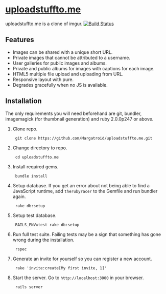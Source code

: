 # [uploadstuffto.me](http://uploadstuffto.me)

uploadstuffto.me is a clone of imgur.
[![Build Status](https://travis-ci.org/Margatroid/uploadstuffto.me.png)](https://travis-ci.org/Margatroid/uploadstuffto.me)

## Features

* Images can be shared with a unique short URL.
* Private images that cannot be attributed to a username.
* User galleries for public images and albums.
* Private and public albums for images with captions for each image.
* HTML5 multiple file upload and uploading from URL.
* Responsive layout with pure.
* Degrades gracefully when no JS is available.

## Installation

The only requirements you will need beforehand are git, bundler,
imagemagick (for thumbnail generation) and ruby 2.0.0p247 or above.

1. Clone repo.

        git clone https://github.com/Margatroid/uploadstuffto.me.git

2. Change directory to repo.

        cd uploadstuffto.me

3. Install required gems.

        bundle install

4. Setup database. If you get an error about not being able
  to find a JavaScript runtime, add `therubyracer` to the Gemfile and run
  bundler again.

        rake db:setup

5. Setup test database.

        RAILS_ENV=test rake db:setup

6. Run full test suite. Failing tests may be a sign that something
  has gone wrong during the installation.

        rspec

7. Generate an invite for yourself so you can register a new account.

        rake 'invite:create[My first invite, 1]'

8. Start the server. Go to `http://localhost:3000` in your browser.

        rails server